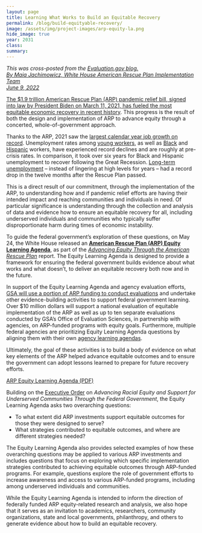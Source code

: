```yaml
---
layout: page	
title: Learning What Works to Build an Equitable Recovery
permalink: /blog/build-equityable-recovery/	
image: /assets/img/project-images/arp-equity-la.png
hide_image: true
year: 2031
class:	
summary: 	
---
```

<i>
  This was cross-posted from the <a href="https://www.evaluation.gov/build-equitable-recovery/" target="_blank">Evaluation.gov blog.<br>
  By Maia Jachimowicz, White House American Rescue Plan Implementation Team
<br>
June 9, 2022
</i>

The $1.9 trillion American Rescue Plan (ARP) pandemic relief bill, signed into law by President Biden on March 11, 2021, has fueled <a href="https://www.whitehouse.gov/briefing-room/statements-releases/2022/05/24/fact-sheet-biden-harris-report-advancing-equity-through-the-american-rescue-plan/" target="_blank">the most equitable economic recovery in recent history</a>. This progress is the result of both the design and implementation of ARP to advance equity through a concerted, whole-of-government approach.

Thanks to the ARP, 2021 saw the <a href="https://fred.stlouisfed.org/series/PAYEMS" target="_blank">largest calendar year job growth on record</a>. Unemployment rates among <a href="https://fred.stlouisfed.org/series/LNS14024887" target="_blank">young workers</a>, as well as <a href="https://fred.stlouisfed.org/series/LNS14000006" target="_blank">Black</a> and <a href="https://fred.stlouisfed.org/series/LNS14000009" target="_blank">Hispanic</a> workers, have experienced record declines and are roughly at pre-crisis rates. In comparison, it took over six years for Black and Hispanic unemployment to recover following the Great Recession. <a href="https://fred.stlouisfed.org/series/UEMP27OV" target="_blank">Long-term unemployment</a> – instead of lingering at high levels for years – had a record drop in the twelve months after the Rescue Plan passed.

This is a direct result of our commitment, through the implementation of the ARP, to understanding how and if pandemic relief efforts are having their intended impact and reaching communities and individuals in need. Of particular significance is understanding through the collection and analysis of data and evidence how to ensure an equitable recovery for all, including underserved individuals and communities who typically suffer disproportionate harm during times of economic instability.

To guide the federal government’s exploration of these questions, on May 24, the White House released an <a href="https://www.whitehouse.gov/wp-content/uploads/2022/05/American-Rescue-Plan-Equity-Learning-Agenda.pdf" target="_blank"><b>American Rescue Plan (ARP) Equity Learning Agenda</b></a>, as part of the <a href="https://www.whitehouse.gov/wp-content/uploads/2022/05/ADVANCING-EQUITY-THROUGH-THE-AMERICAN-RESCUE-PLAN.pdf" target="_blank"><i>Advancing Equity Through the American Rescue Plan</i></a> report. The Equity Learning Agenda is designed to provide a framework for ensuring the federal government builds evidence about what works and what doesn’t, to deliver an equitable recovery both now and in the future.

In support of the Equity Learning Agenda and agency evaluation efforts, <a href="https://www.gsa.gov/blog/2021/12/15/gsa-to-build-evidence-to-advance-equitable-outcomes-through-the-american-rescue-plan" target="_blank">GSA will use a portion of ARP funding to conduct evaluations</a> and undertake other evidence-building activities to support federal government learning. Over $10 million dollars will support a national evaluation of equitable implementation of the ARP as well as up to ten separate evaluations conducted by GSA’s Office of Evaluation Sciences, in partnership with agencies, on ARP-funded programs with equity goals. Furthermore, multiple federal agencies are prioritizing Equity Learning Agenda questions by aligning them with their own <a href="https://www.evaluation.gov/evidence-plans/learning-agenda/" target="_blank">agency learning agendas</a>.

Ultimately, the goal of these activities is to build a body of evidence on what key elements of the ARP helped advance equitable outcomes and to ensure the government can adopt lessons learned to prepare for future recovery efforts.

<a class="usa-button usa-button--big" href="https://www.whitehouse.gov/wp-content/uploads/2022/05/American-Rescue-Plan-Equity-Learning-Agenda.pdf" target="_blank">ARP Equity Learning Agenda (PDF)</a>

Building on the <a href="https://www.whitehouse.gov/briefing-room/presidential-actions/2021/01/20/executive-order-advancing-racial-equity-and-support-for-underserved-communities-through-the-federal-government/" target="_blank">Executive Order</a> on <i>Advancing Racial Equity and Support for Underserved Communities Through the Federal Government</i>, the Equity Learning Agenda asks two overarching questions:
- To what extent did ARP investments support equitable outcomes for those they were designed to serve?
- What strategies contributed to equitable outcomes, and where are different strategies needed?

The Equity Learning Agenda also provides selected examples of how these overarching questions may be applied to various ARP investments and includes questions that focus on exploring which specific implementation strategies contributed to achieving equitable outcomes through ARP-funded programs. For example, questions explore the role of government efforts to increase awareness and access to various ARP-funded programs, including among underserved individuals and communities.

While the Equity Learning Agenda is intended to inform the direction of federally funded ARP equity-related research and analysis, we also hope that it serves as an invitation to academics, researchers, community organizations, state and local governments, philanthropy, and others to generate evidence about how to build an equitable recovery.
